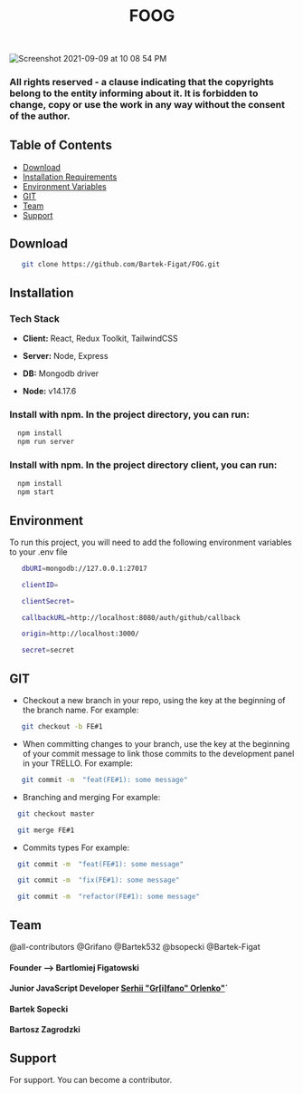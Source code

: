 <h1 align="center"> FO</>OG </h1> <br>

![Screenshot 2021-09-09 at 10 08 54 PM](https://user-images.githubusercontent.com/67811830/132787992-e424dbe2-36da-4945-82fe-976a478a7c67.png)

### All rights reserved - a clause indicating that the copyrights belong to the entity informing about it. It is forbidden to change, copy or use the work in any way without the consent of the author.



## Table of Contents

- [Download](#Download)
- [Installation Requirements](#Installation)
- [Environment Variables](#Environment)
- [GIT](#GIT)
- [Team](#Team)
- [Support](#Support)


## Download

```bash
   git clone https://github.com/Bartek-Figat/FOG.git
```


## Installation 

### Tech Stack

- **Client:** React, Redux Toolkit, TailwindCSS

- **Server:** Node, Express

- **DB:** Mongodb driver

- **Node:** v14.17.6


### Install with npm. In the project directory, you can run:

```bash
  npm install 
  npm run server
```

### Install with npm. In the project directory client, you can run:

```bash
  npm install 
  npm start
```

## Environment

To run this project, you will need to add the following environment variables to your .env file

```bash
   dbURI=mongodb://127.0.0.1:27017
```
```bash
   clientID=
```
```bash
   clientSecret=
```
```bash
   callbackURL=http://localhost:8080/auth/github/callback
```
```bash
   origin=http://localhost:3000/
```
```bash
   secret=secret
```


## GIT

- Checkout a new branch in your repo, using the  key at the beginning of the branch name. For example:
```bash
   git checkout -b FE#1
```

- When committing changes to your branch, use the  key at the beginning of your commit message to link those commits to the development panel in your TRELLO. For example:
```bash
   git commit -m  "feat(FE#1): some message"
```

- Branching and merging For example:
```bash
  git checkout master
```
```bash
  git merge FE#1
```
- Commits types For example:
```bash
  git commit -m  "feat(FE#1): some message"
```
```bash
  git commit -m  "fix(FE#1): some message"
```
```bash
  git commit -m  "refactor(FE#1): some message"
```
## 



## Team
@all-contributors @Grifano @Bartek532 @bsopecki @Bartek-Figat 
#### Founder -->  Bartlomiej Figatowski
#### Junior JavaScript Developer [Serhii "Gr[i]fano" Orlenko"](https://grifano.webflow.io/)`
#### Bartek Sopecki
#### Bartosz Zagrodzki

## Support

For support. You can become a contributor.

